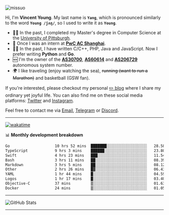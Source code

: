 <p align="left"> <img src="https://komarev.com/ghpvc/?username=missuo&label=Profile%20views&color=0e75b6&style=flat" alt="missuo" /> </p>


Hi, I'm **Vincent Young**. My last name is **`Yang`**, which is pronounced similarly to the word **`Young /jʌŋ/`**, so I used to write it as **`Young`**. 

-  👨‍🎓 In the past, I completed my Master's degree in Computer Science at the [University of Pittsburgh](https://www.pitt.edu).
-  💼 Once I was an intern at **[PwC AC Shanghai](https://www.linkedin.com/company/pwc-ac-shanghai/)**.
-  👨‍💻 In the past, I have written C/C++, PHP, Java and JavaScript. Now I prefer writing **Python** and **Go**.
-  🆕 I'm the owner of the **[AS30700](https://bgp.tools/as/30700)**, **[AS60614](https://bgp.tools/as/60614)** and **[AS206729](https://bgp.tools/as/206729)** autonomous system number.
-  🌍 I like traveling (enjoy watching the sea), ~~running (want to run a Marathon)~~ and basketball (GSW fan).

If you're interested, please checkout my personal [✏️ blog](https://missuo.me/) where I share my ordinary yet joyful life. You can also find me on these social media platforms: [Twitter](https://twitter.com/m1ssuo) and [Instagram](https://www.instagram.com/missuo.me).

Feel free to contact me via <a href="mailto:me@owo.nz">Email</a>, [Telegram](https://t.me/missuo) or [Discord](https://discordapp.com/users/missuo#7448).

-------

[![wakatime](https://wakatime.com/badge/user/c13cd961-40ca-417a-afb6-1f9ea8ac295c.svg)](https://wakatime.com/@missuo)

📊 **Monthly development breakdown**
<!--START_SECTION:waka-->

```txt
Go                    10 hrs 52 mins  ███████░░░░░░░░░░░░░░░░░░   28.58 %
TypeScript            9 hrs 3 mins    ██████░░░░░░░░░░░░░░░░░░░   23.80 %
Swift                 4 hrs 23 mins   ███░░░░░░░░░░░░░░░░░░░░░░   11.54 %
Bash                  3 hrs 11 mins   ██░░░░░░░░░░░░░░░░░░░░░░░   08.39 %
Markdown              3 hrs 5 mins    ██░░░░░░░░░░░░░░░░░░░░░░░   08.12 %
Other                 2 hrs 26 mins   █▓░░░░░░░░░░░░░░░░░░░░░░░   06.43 %
YAML                  1 hr 44 mins    █░░░░░░░░░░░░░░░░░░░░░░░░   04.59 %
Logos                 1 hr 17 mins    █░░░░░░░░░░░░░░░░░░░░░░░░   03.40 %
Objective-C           37 mins         ▒░░░░░░░░░░░░░░░░░░░░░░░░   01.63 %
Docker                24 mins         ▒░░░░░░░░░░░░░░░░░░░░░░░░   01.05 %
```

<!--END_SECTION:waka-->

-------

![GitHub Stats](https://github-readme-stats-opal-alpha-76.vercel.app/api?username=missuo&show_icons=true&theme=transparent)

-------

